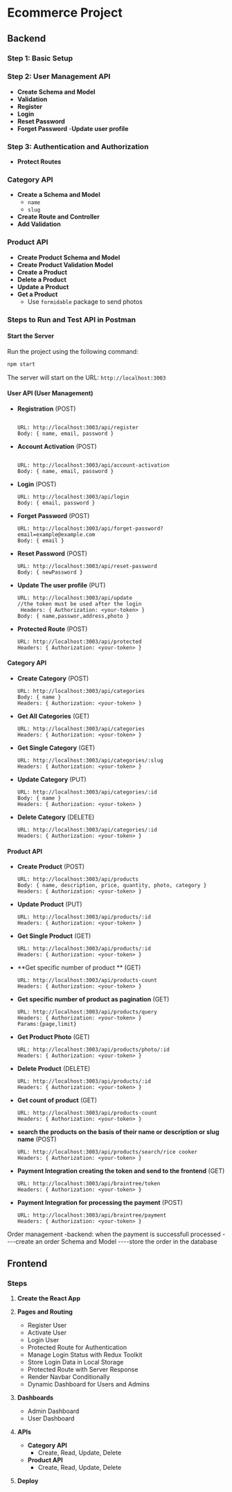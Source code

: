 # Ecommerce Project

## Backend

### Step 1: Basic Setup

### Step 2: User Management API

- **Create Schema and Model**
- **Validation**
- **Register**
- **Login**
- **Reset Password**
- **Forget Password** -**Update user profile**

### Step 3: Authentication and Authorization

- **Protect Routes**

### Category API

- **Create a Schema and Model**
  - `name`
  - `slug`
- **Create Route and Controller**
- **Add Validation**

### Product API

- **Create Product Schema and Model**
- **Create Product Validation Model**
- **Create a Product**
- **Delete a Product**
- **Update a Product**
- **Get a Product**
  - Use `formidable` package to send photos

### Steps to Run and Test API in Postman

#### Start the Server

Run the project using the following command:

```bash
npm start
```

The server will start on the URL: `http://localhost:3003`

#### User API (User Management)

- **Registration** (POST)

  ```

  URL: http://localhost:3003/api/register
  Body: { name, email, password }
  ```

- **Account Activation** (POST)

  ```

  URL: http://localhost:3003/api/account-activation
  Body: { name, email, password }
  ```

- **Login** (POST)

  ```
  URL: http://localhost:3003/api/login
  Body: { email, password }
  ```

- **Forget Password** (POST)

  ```
  URL: http://localhost:3003/api/forget-password?email=example@example.com
  Body: { email }
  ```

- **Reset Password** (POST)

  ```
  URL: http://localhost:3003/api/reset-password
  Body: { newPassword }
  ```

- **Update The user profile** (PUT)

  ```
  URL: http://localhost:3003/api/update
  //the token must be used after the login
   Headers: { Authorization: <your-token> }
  Body: { name,passwor,address,photo }
  ```


- **Protected Route** (POST)
  ```
  URL: http://localhost:3003/api/protected
  Headers: { Authorization: <your-token> }
  ```

#### Category API

- **Create Category** (POST)

  ```
  URL: http://localhost:3003/api/categories
  Body: { name }
  Headers: { Authorization: <your-token> }
  ```

- **Get All Categories** (GET)

  ```
  URL: http://localhost:3003/api/categories
  Headers: { Authorization: <your-token> }
  ```

- **Get Single Category** (GET)

  ```
  URL: http://localhost:3003/api/categories/:slug
  Headers: { Authorization: <your-token> }
  ```

- **Update Category** (PUT)

  ```
  URL: http://localhost:3003/api/categories/:id
  Body: { name }
  Headers: { Authorization: <your-token> }
  ```

- **Delete Category** (DELETE)
  ```
  URL: http://localhost:3003/api/categories/:id
  Headers: { Authorization: <your-token> }
  ```

#### Product API

- **Create Product** (POST)

  ```
  URL: http://localhost:3003/api/products
  Body: { name, description, price, quantity, photo, category }
  Headers: { Authorization: <your-token> }
  ```

- **Update Product** (PUT)

  ```
  URL: http://localhost:3003/api/products/:id
  Headers: { Authorization: <your-token> }
  ```

- **Get Single Product** (GET)

  ```
  URL: http://localhost:3003/api/products/:id
  Headers: { Authorization: <your-token> }
  ```

- **Get specific number of product ** (GET)

  ```
  URL: http://localhost:3003/api/products-count
  Headers: { Authorization: <your-token> }
  ```

- **Get specific number of product as pagination** (GET)

  ```
  URL: http://localhost:3003/api/products/query
  Headers: { Authorization: <your-token> }
  Params:{page,limit}
  ```

- **Get Product Photo** (GET)

  ```
  URL: http://localhost:3003/api/products/photo/:id
  Headers: { Authorization: <your-token> }
  ```

- **Delete Product** (DELETE)

  ```
  URL: http://localhost:3003/api/products/:id
  Headers: { Authorization: <your-token> }
  ```

- **Get count of product** (GET)
  ```
  URL: http://localhost:3003/api/products-count
  Headers: { Authorization: <your-token> }
  ```
- **search the products on the basis of their name or description or slug name** (POST)

  ```
  URL: http://localhost:3003/api/products/search/rice cooker
  Headers: { Authorization: <your-token> }
  ```

- **Payment Integration creating the token and send to the frontend** (GET)

  ```
  URL: http://localhost:3003/api/braintree/token
  Headers: { Authorization: <your-token> }
  ```

- **Payment Integration for processing the payment** (POST)
  ```
  URL: http://localhost:3003/api/braintree/payment
  Headers: { Authorization: <your-token> }
  ```

Order management
-backend: when the payment is successfull processed
----create an order Schema and Model
----store the order in the database

## Frontend

### Steps

1. **Create the React App**

2. **Pages and Routing**

   - Register User
   - Activate User
   - Login User
   - Protected Route for Authentication
   - Manage Login Status with Redux Toolkit
   - Store Login Data in Local Storage
   - Protected Route with Server Response
   - Render Navbar Conditionally
   - Dynamic Dashboard for Users and Admins

3. **Dashboards**

   - Admin Dashboard
   - User Dashboard

4. **APIs**

   - **Category API**
     - Create, Read, Update, Delete
   - **Product API**
     - Create, Read, Update, Delete

5. **Deploy**
